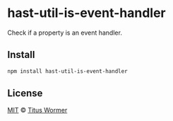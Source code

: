 <!--This file is generated by `build-packages.js`-->

# hast-util-is-event-handler

Check if a property is an event handler.

## Install

```sh
npm install hast-util-is-event-handler
```

## License

[MIT](https://github.com/wooorm/rehype-minify/blob/master/LICENSE) © [Titus Wormer](http://wooorm.com)
